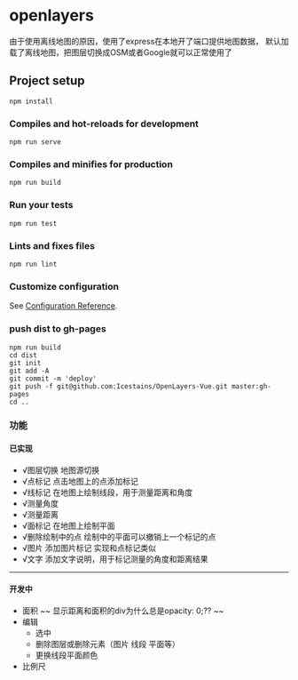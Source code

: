 # openlayers

由于使用离线地图的原因，使用了express在本地开了端口提供地图数据，
默认加载了离线地图，把图层切换成OSM或者Google就可以正常使用了

## Project setup
```
npm install
```

### Compiles and hot-reloads for development
```
npm run serve
```

### Compiles and minifies for production
```
npm run build
```

### Run your tests
```
npm run test
```

### Lints and fixes files
```
npm run lint
```

### Customize configuration
See [Configuration Reference](https://cli.vuejs.org/config/).

### push dist to gh-pages
```shell
npm run build
cd dist
git init
git add -A
git commit -m 'deploy'
git push -f git@github.com:Icestains/OpenLayers-Vue.git master:gh-pages
cd ..

```

### 功能

#### 已实现
- √图层切换 地图源切换
- √点标记 点击地图上的点添加标记
- √线标记 在地图上绘制线段，用于测量距离和角度
- √测量角度
- √测量距离
- √面标记 在地图上绘制平面
- √删除绘制中的点 绘制中的平面可以撤销上一个标记的点
- √图片 添加图片标记 实现和点标记类似
- √文字 添加文字说明，用于标记测量的角度和距离结果

---

#### 开发中

- 面积
~~ 显示距离和面积的div为什么总是opacity: 0;?? ~~
- 编辑
    - 选中
    - 删除图层或删除元素（图片 线段 平面等）
    - 更换线段平面颜色
- 比例尺
    
    

